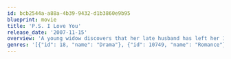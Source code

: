 ```yaml
---
id: bcb2544a-a88a-4b39-9432-d1b3860e9b95
blueprint: movie
title: 'P.S. I Love You'
release_date: '2007-11-15'
overview: 'A young widow discovers that her late husband has left her 10 messages intended to help ease her pain and start a new life.'
genres: '[{"id": 18, "name": "Drama"}, {"id": 10749, "name": "Romance"}]'
---
```

